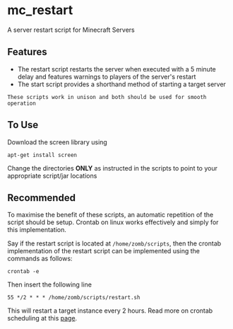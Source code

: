 # mc_restart
A server restart script for Minecraft Servers

## Features
- The restart script restarts the server when executed with a 5 minute delay and features warnings to players of the server's restart
- The start script provides a shorthand method of starting a target server

`These scripts work in unison and both should be used for smooth operation`

## To Use
Download the screen library using
```
apt-get install screen
```
Change the directories **ONLY** as instructed in the scripts to point to your appropriate script/jar locations

## Recommended
To maximise the benefit of these scripts, an automatic repetition of the script should be setup.
Crontab on linux works effectively and simply for this implementation.

Say if the restart script is located at `/home/zomb/scripts`, then the crontab implementation of the restart script can be implemented using the commands as follows:
```
crontab -e
```
Then insert the following line
```
55 */2 * * * /home/zomb/scripts/restart.sh
```

This will restart a target instance every 2 hours. Read more on crontab scheduling at this [page](https://opensource.com/article/17/11/how-use-cron-linux).
